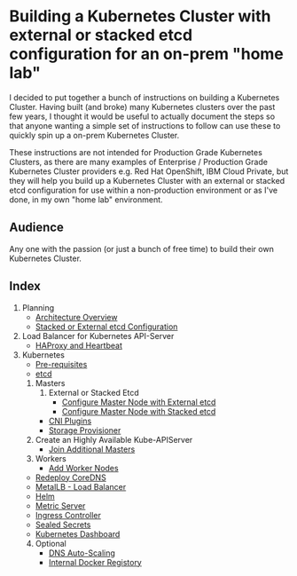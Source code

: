 # Building a Kubernetes Cluster with external or stacked etcd configuration for an on-prem "home lab"

I decided to put together a bunch of instructions on building a Kubernetes Cluster. Having built (and broke) many Kubernetes clusters over the past few years, I thought it would be useful to actually document the steps so that anyone wanting a simple set of instructions to follow can use these to quickly spin up a on-prem Kubernetes Cluster.

These instructions are not intended for Production Grade Kubernetes Clusters, as there are many examples of Enterprise / Production Grade Kubernetes Cluster providers e.g. Red Hat OpenShift, IBM Cloud Private, but they will help you build up a Kubernetes Cluster with an external or stacked etcd configuration for use within a non-production environment or as I've done, in my own "home lab" environment.

## Audience

Any one with the passion (or just a bunch of free time) to build their own Kubernetes Cluster.

## Index

1. Planning
   - [Architecture Overview](docs/arch-overview.md)
   - [Stacked or External etcd Configuration](docs/stacked-external-etcd.md)
2. Load Balancer for Kubernetes API-Server
   - [HAProxy and Heartbeat](docs/loadbalancer.md)
3. Kubernetes
   - [Pre-requisites](docs/kube-prereqs.md)
   - [etcd](docs/kube-external-etcd.md)
   1. Masters
      1. External or Stacked Etcd
         - [Configure Master Node with External etcd](docs/kube-master-external-etcd.md)
         - [Configure Master Node with Stacked etcd](docs/kube-master-stacked-etcd.md)
      - [CNI Plugins](docs/kube-cni-plugins.md)
      - [Storage Provisioner](docs/kube-nfs-provisioner.md)
   2. Create an Highly Available Kube-APIServer
      - [Join Additional Masters](docs/kube-extra-masters.md)
   3. Workers
      - [Add Worker Nodes](docs/kube-workers.md)
   - [Redeploy CoreDNS](docs/kube-redeploy-coredns.md)
   - [MetalLB - Load Balancer](docs/kube-metallb.md)
   - [Helm](docs/kube-helm.md)
   - [Metric Server](docs/kube-metricserver.md)
   - [Ingress Controller](docs/kube-ingresscontroller.md)
   - [Sealed Secrets](docs/kube-sealedsecrets.md)
   - [Kubernetes Dashboard](docs/kube-dashboard.md)
   4. Optional
      - [DNS Auto-Scaling](docs/kube-dnsautoscale.md)
      - [Internal Docker Registory](doc/kube-docker-reg.md)
